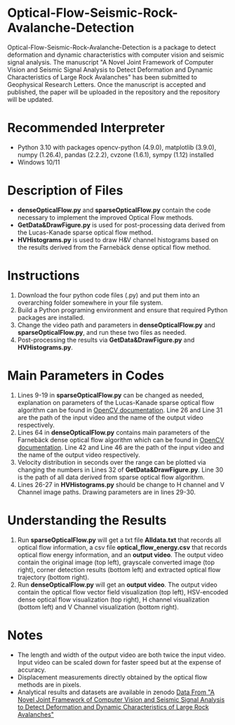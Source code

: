 # Optical-Flow-Seismic-Rock-Avalanche-Detection
Optical-Flow-Seismic-Rock-Avalanche-Detection is a package to detect deformation and dynamic characteristics with computer vision and seismic signal analysis. The manuscript "A Novel Joint Framework of Computer Vision and Seismic Signal Analysis to Detect Deformation and Dynamic Characteristics of Large Rock Avalanches" has been submitted to Geophysical Research Letters. Once the manuscript is accepted and published, the paper will be uploaded in the repository and the repository will be updated.
# Recommended Interpreter
* Python 3.10 with packages opencv-python (4.9.0), matplotlib (3.9.0), numpy (1.26.4), pandas (2.2.2), cvzone (1.6.1), sympy (1.12) installed
* Windows 10/11
# Description of Files
* **denseOpticalFlow.py** and **sparseOpticalFlow.py** contain the code necessary to implement the improved Optical Flow methods.
* **GetData&DrawFigure.py** is used for post-processing data derived from the Lucas-Kanade sparse optical flow method.
* **HVHistograms.py** is used to draw H&V channel histograms based on the results derived from the Farnebäck dense optical flow method.
# Instructions
1. Download the four python code files (.py) and put them into an overarching folder somewhere in your file system.
2. Build a Python programing environment and ensure that required Python packages are installed.
3. Change the video path and parameters in **denseOpticalFlow.py** and **sparseOpticalFlow.py**, and run these two files as needed.
4. Post-processing the results via **GetData&DrawFigure.py** and **HVHistograms.py**.
# Main Parameters in Codes
1. Lines 9-19 in **sparseOpticalFlow.py** can be changed as needed, explanation on parameters of the Lucas-Kanade sparse optical flow algorithm can be found in [OpenCV documentation](https://docs.opencv.org/4.9.0/dc/d6b/group__video__track.html). Line 26 and Line 31 are the path of the input video and the name of the output video respectively.
2. Lines 64 in **denseOpticalFlow.py** contains main parameters of the Farnebäck dense optical flow algorithm which can be found in [OpenCV documentation](https://docs.opencv.org/4.9.0/dc/d6b/group__video__track.html). Line 42 and Line 46 are the path of the input video and the name of the output video respectively.
3. Velocity distribution in seconds over the range can be plotted via changing the numbers in Lines 32 of **GetData&DrawFigure.py**. Line 30 is the path of all data derived from sparse optical flow algorithm.
4. Lines 26-27 in **HVHistograms.py** should be change to H channel and V Channel image paths. Drawing parameters are in lines 29-30.
# Understanding the Results
1. Run **sparseOpticalFlow.py** will get a txt file **Alldata.txt** that records all optical flow information, a csv file **optical_flow_energy.csv** that records optical flow energy information, and an **output video**. The output video contain the original image (top left), grayscale converted image (top right), corner detection results (bottom left) and extracted optical flow trajectory (bottom right).
2. Run **denseOpticalFlow.py** will get an **output video**. The output video contain the optical flow vector field visualization (top left), HSV-encoded dense optical flow visualization (top right), H channel visualization (bottom left) and V Channel visualization (bottom right).
# Notes
* The length and width of the output video are both twice the input video. Input video can be scaled down for faster speed but at the expense of accuracy.
* Displacement measurements directly obtained by the optical flow methods are in pixels.
* Analytical results and datasets are available in zenodo [Data From "A Novel Joint Framework of Computer Vision and Seismic Signal Analysis to Detect Deformation and Dynamic Characteristics of Large Rock Avalanches"](https://doi.org/10.5281/zenodo.15615140)
